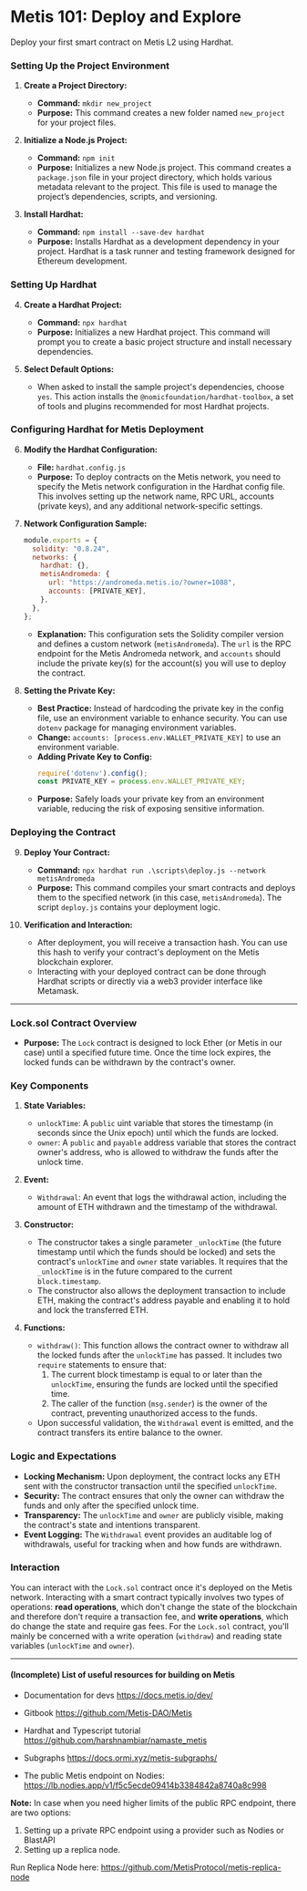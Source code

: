 # Metis 101: Deploy and Explore

Deploy your first smart contract on Metis L2 using Hardhat. 


### Setting Up the Project Environment

1. **Create a Project Directory:**
   - **Command:** `mkdir new_project`
   - **Purpose:** This command creates a new folder named `new_project` for your project files.
     
2. **Initialize a Node.js Project:**
   - **Command:** `npm init`
   - **Purpose:** Initializes a new Node.js project. This command creates a `package.json` file in your project directory, which holds various metadata relevant to the project. This file is used to manage the project’s dependencies, scripts, and versioning.

3. **Install Hardhat:**
   - **Command:** `npm install --save-dev hardhat`
   - **Purpose:** Installs Hardhat as a development dependency in your project. Hardhat is a task runner and testing framework designed for Ethereum development.

### Setting Up Hardhat

4. **Create a Hardhat Project:**
   - **Command:** `npx hardhat`
   - **Purpose:** Initializes a new Hardhat project. This command will prompt you to create a basic project structure and install necessary dependencies.

5. **Select Default Options:**
   - When asked to install the sample project's dependencies, choose `yes`. This action installs the `@nomicfoundation/hardhat-toolbox`, a set of tools and plugins recommended for most Hardhat projects.

### Configuring Hardhat for Metis Deployment

6. **Modify the Hardhat Configuration:**
   - **File:** `hardhat.config.js`
   - **Purpose:** To deploy contracts on the Metis network, you need to specify the Metis network configuration in the Hardhat config file. This involves setting up the network name, RPC URL, accounts (private keys), and any additional network-specific settings.

7. **Network Configuration Sample:**
   ```javascript
   module.exports = {
     solidity: "0.8.24",
     networks: {
       hardhat: {},
       metisAndromeda: {
         url: "https://andromeda.metis.io/?owner=1088",
         accounts: [PRIVATE_KEY],
       },
     },
   };
   ```
   - **Explanation:** This configuration sets the Solidity compiler version and defines a custom network (`metisAndromeda`). The `url` is the RPC endpoint for the Metis Andromeda network, and `accounts` should include the private key(s) for the account(s) you will use to deploy the contract.

8. **Setting the Private Key:**
   - **Best Practice:** Instead of hardcoding the private key in the config file, use an environment variable to enhance security. You can use `dotenv` package for managing environment variables.
   - **Change:** `accounts: [process.env.WALLET_PRIVATE_KEY]` to use an environment variable.
   - **Adding Private Key to Config:**
     ```javascript
     require('dotenv').config();
     const PRIVATE_KEY = process.env.WALLET_PRIVATE_KEY;
     ```
   - **Purpose:** Safely loads your private key from an environment variable, reducing the risk of exposing sensitive information.

### Deploying the Contract

9. **Deploy Your Contract:**
   - **Command:** `npx hardhat run .\scripts\deploy.js --network metisAndromeda`
   - **Purpose:** This command compiles your smart contracts and deploys them to the specified network (in this case, `metisAndromeda`). The script `deploy.js` contains your deployment logic.

10. **Verification and Interaction:**
    - After deployment, you will receive a transaction hash. You can use this hash to verify your contract's deployment on the Metis blockchain explorer.
    - Interacting with your deployed contract can be done through Hardhat scripts or directly via a web3 provider interface like Metamask.
______

### Lock.sol Contract Overview

- **Purpose:** The `Lock` contract is designed to lock Ether (or Metis in our case) until a specified future time. Once the time lock expires, the locked funds can be withdrawn by the contract's owner.

### Key Components

1. **State Variables:**
   - `unlockTime`: A `public` uint variable that stores the timestamp (in seconds since the Unix epoch) until which the funds are locked.
   - `owner`: A `public` and `payable` address variable that stores the contract owner's address, who is allowed to withdraw the funds after the unlock time.

2. **Event:**
   - `Withdrawal`: An event that logs the withdrawal action, including the amount of ETH withdrawn and the timestamp of the withdrawal.

3. **Constructor:**
   - The constructor takes a single parameter `_unlockTime` (the future timestamp until which the funds should be locked) and sets the contract's `unlockTime` and `owner` state variables. It requires that the `_unlockTime` is in the future compared to the current `block.timestamp`.
   - The constructor also allows the deployment transaction to include ETH, making the contract's address payable and enabling it to hold and lock the transferred ETH.

4. **Functions:**
   - `withdraw()`: This function allows the contract owner to withdraw all the locked funds after the `unlockTime` has passed. It includes two `require` statements to ensure that:
     1. The current block timestamp is equal to or later than the `unlockTime`, ensuring the funds are locked until the specified time.
     2. The caller of the function (`msg.sender`) is the owner of the contract, preventing unauthorized access to the funds.
   - Upon successful validation, the `Withdrawal` event is emitted, and the contract transfers its entire balance to the owner.

### Logic and Expectations

- **Locking Mechanism:** Upon deployment, the contract locks any ETH sent with the constructor transaction until the specified `unlockTime`.
- **Security:** The contract ensures that only the owner can withdraw the funds and only after the specified unlock time.
- **Transparency:** The `unlockTime` and `owner` are publicly visible, making the contract's state and intentions transparent.
- **Event Logging:** The `Withdrawal` event provides an auditable log of withdrawals, useful for tracking when and how funds are withdrawn.

### Interaction
You can interact with the `Lock.sol` contract once it's deployed on the Metis network. Interacting with a smart contract typically involves two types of operations: **read operations**, which don't change the state of the blockchain and therefore don't require a transaction fee, and **write operations**, which do change the state and require gas fees. For the `Lock.sol` contract, you'll mainly be concerned with a write operation (`withdraw`) and reading state variables (`unlockTime` and `owner`).

______
#### (Incomplete) List of useful resources for building on Metis

- Documentation for devs
https://docs.metis.io/dev/

- Gitbook
https://github.com/Metis-DAO/Metis

- Hardhat and Typescript tutorial
https://github.com/harshnambiar/namaste_metis

- Subgraphs
https://docs.ormi.xyz/metis-subgraphs/

- The public Metis endpoint on Nodies:
https://lb.nodies.app/v1/f5c5ecde09414b3384842a8740a8c998

**Note:** In case when you need higher limits of the public RPC endpoint, there are two options:
1. Setting up a private RPC endpoint using a provider such as Nodies or BlastAPI
2. Setting up a replica node. 

Run Replica Node here: https://github.com/MetisProtocol/metis-replica-node




